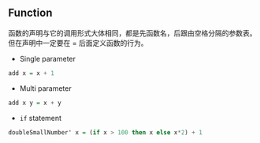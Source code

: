 ## Function
函数的声明与它的调用形式大体相同，都是先函数名，后跟由空格分隔的参数表。但在声明中一定要在 = 后面定义函数的行为。  
* Single parameter
```hs
add x = x + 1
```
* Multi parameter
```hs
add x y = x + y
```
* `if` statement
```hs
doubleSmallNumber' x = (if x > 100 then x else x*2) + 1 
```

